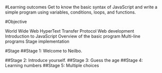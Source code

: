 #Learning outcomes
Get to know the basic syntax of JavaScript and write a simple program using variables, conditions, loops, and functions.


#Objective

World Wide Web
HyperText Transfer Protocol
Web development
Introduction to JavaScript
Overview of the basic program
Multi-line programs
Stage implementation

#Stage
##Stage 1: Welcome to Neilbo.

##Stage 2: Introduce yourself.
##Stage 3: Guess the age
##Stage 4: Learning numbers
##Stage 5: Multiple choices



